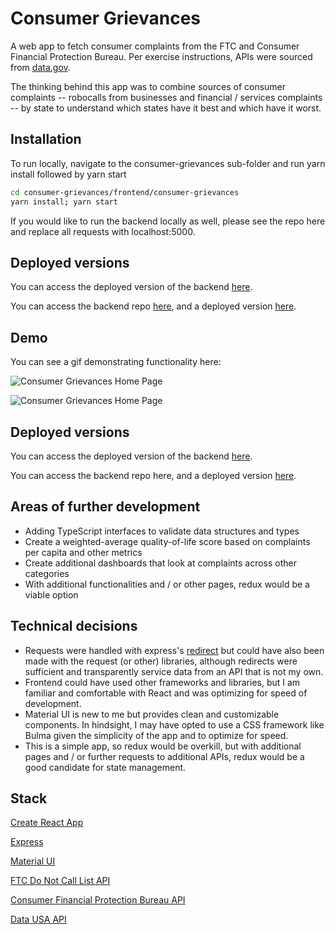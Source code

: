 # Consumer Grievances

A web app to fetch consumer complaints from the FTC and Consumer Financial Protection Bureau. Per exercise instructions, APIs were sourced from [data.gov](https://www.data.gov/). 

The thinking behind this app was to combine sources of consumer complaints -- robocalls from businesses and financial / services complaints -- by state to understand which states have it best and which have it worst.   

## Installation

To run locally, navigate to the consumer-grievances sub-folder and run yarn install followed by yarn start

```bash
cd consumer-grievances/frontend/consumer-grievances
yarn install; yarn start
```

If you would like to run the backend locally as well, please see the repo here and replace all requests with localhost:5000. 

## Deployed versions
You can access the deployed version of the backend [here](https://consumer-grievances-backend.herokuapp.com/). 

You can access the backend repo [here](https://github.com/nexio-t/consumer-grievances-backend), and a deployed version [here](https://consumer-grievances-backend.herokuapp.com/).

## Demo 
You can see a gif demonstrating functionality here:

![Consumer Grievances Home Page]('https://github.com/nexio-t/consumer-grievances/blob/main/frontend/consumer-grievances/public/consumergrievances.gif?raw=true')

![Consumer Grievances Home Page]('https://github.com/nexio-t/consumer-grievances/blob/main/frontend/consumer-grievances/public/grievanceshomepage.png?raw=true')

## Deployed versions
You can access the deployed version of the backend [here](https://consumer-grievances-backend.herokuapp.com/). 

You can access the backend repo here, and a deployed version [here](https://github.com/nexio-t/consumer-grievances-backend).

## Areas of further development 
* Adding TypeScript interfaces to validate data structures and types
* Create a weighted-average quality-of-life score based on complaints per capita and other metrics 
* Create additional dashboards that look at complaints across other categories 
* With additional functionalities and / or other pages, redux would be a viable option 

## Technical decisions
* Requests were handled with express's [redirect](https://expressjs.com/en/4x/api.html#res.redirect) but could have also been made with the request (or other) libraries, although redirects were sufficient and transparently service data from an API that is not my own. 
* Frontend could have used other frameworks and libraries, but I am familiar and comfortable with React and was optimizing for speed of development.
* Material UI is new to me but provides clean and customizable components. In hindsight, I may have opted to use a CSS framework like Bulma given the simplicity of the app and to optimize for speed.
* This is a simple app, so redux would be overkill, but with additional pages and / or further requests to additional APIs, redux would be a good candidate for state management. 

## Stack
[Create React App](https://reactjs.org/docs/create-a-new-react-app.html)

[Express](https://expressjs.com/)

[Material UI](https://material-ui.com/)

[FTC Do Not Call List API](https://www.ftc.gov/developer/api/v0/endpoints/do-not-call-dnc-reported-calls-data-api)

[Consumer Financial Protection Bureau API](https://cfpb.github.io/api/ccdb/api.html)

[Data USA API](https://datausa.io/about/api//)
